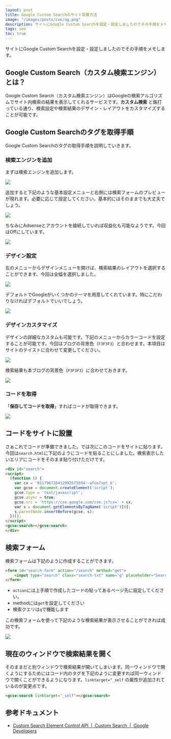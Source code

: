 ```yaml
---
layout: post
title: Google Custom Searchのサイト設置方法
image: "/images/posts/cse/og.png"
description: サイトにGoogle Custom Searchを設定・設定しましたのでその手順をメモします。 Google Custom Search（カスタム検索エンジン）とは？ Google Custom Search（カスタム検索エンジン）はGoogleの検索アルゴリズムでサイト内検索の結果を表示してくれるサービスです。カスタム検索 と銘打っている通り、検索設定や検索結果のデザイン・レイアウトをカスタマイズすることが可能です。
tags: seo
toc: true
---
```


サイトにGoogle Custom Searchを設定・設定しましたのでその手順をメモします。

## Google Custom Search（カスタム検索エンジン）とは？

Google Custom Search（カスタム検索エンジン）はGoogleの検索アルゴリズムでサイト内検索の結果を表示してくれるサービスです。**カスタム検索** と銘打っている通り、検索設定や検索結果のデザイン・レイアウトをカスタマイズすることが可能です。

## Google Custom Searchのタグを取得手順

Google Custom Searchのタグの取得手順を説明していきます。

### 検索エンジンを追加

まずは検索エンジンを追加します。

![](/images/posts/cse/top1.png)

追加すると下記のような基本設定メニューと右側には検索フォームのプレビューが現れます。必要に応じて設定してください。基本的にはそのままでも大丈夫でしょう。

![](/images/posts/cse/2.png)

ちなみにAdsenseとアカウントを接続していれば収益化も可能なようです。今回はOffにしています。

![](/images/posts/cse/adsense.png)

### デザイン設定

左のメニューからデザインメニューを開けば、検索結果のレイアウトを選択することができます。今回は全幅を選択しました。

![](/images/posts/cse/design.png)

デフォルトでGoogleがいくつかのテーマを用意してくれています。特にこだわりなければデフォルトでいいでしょう。

![](/images/posts/cse/theme.png)

### デザインカスタマイズ

デザインの詳細なカスタムも可能です。下記のメニューからカラーコードを設定することが可能です。今回はブログの背景色（`F3F3F3`）と合わせます。本項目はサイトのテイストに合わせて変更してください。

![](/images/posts/cse/custom.png)

検索結果も本ブログの背景色（`F3F3F3`）に合わせておきます。

![](/images/posts/cse/custom2.png)

### コードを取得

「**保存してコードを取得**」すればコードが取得できます。

![](/images/posts/cse/code.png)

## コードをサイトに設置

さぁこれでコードが準備できました。では次にこのコードをサイトに貼ります。今回は`search.html`に下記のようにコードを貼ることにしました。検索表示したいエリアにコードをそのまま貼り付けただけです。

```html
<div id="search">
<script>
  (function () {
    var cx = '011796726412992573594:-wfuo7spt_k';
    var gcse = document.createElement('script');
    gcse.type = 'text/javascript';
    gcse.async = true;
    gcse.src = 'https://cse.google.com/cse.js?cx=' + cx;
    var s = document.getElementsByTagName('script')[0];
    s.parentNode.insertBefore(gcse, s);
  })();
</script>
<gcse:search></gcse:search>
</div>
```

## 検索フォーム

検索フォームは下記のように作成することができます。

```html
<form id="search-form" action="/search" method="get">
    <input type="search" class="search-txt" name="q" placeholder="Search"/>
</form>
```

- `action`には上手順で作成したコードの貼ってあるページ先に設定してください。
- methodには`get`を設定してください
- 検索クエリは`q`で機能します

この検索フォームを使って下記のような検索結果が表示させることができれば成功です。

![](/images/posts/cse/result.png)

## 現在のウィンドウで検索結果を開く

そのままだと別ウィンドウで検索結果が開いてしまいます。同一ウィンドウで開くようにするためにはコード内のタグを下記のように変更すれば同一ウィンドウで開くことができるようになります。`linktarget="_self` の属性が追加されているのが変更点です。

```html
<gcse:search linktarget="_self"></gcse:search>
```

## 参考ドキュメント

- [Custom Search Element Control API  \|  Custom Search  \|  Google Developers](https://developers.google.com/custom-search/docs/element)
